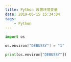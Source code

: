 ```yaml
---
title: Python 设置环境变量
date: 2019-06-15 15:34:04
tags:
    - Python
---
```


```python
import os

os.environ["DEBUSSY"] = "1"

print(os.environ["DEBUSSY"])
```
